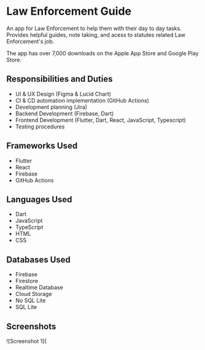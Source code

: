 # Law Enforcement Guide

An app for Law Enforcement to help them with their day to day tasks. Provides helpful guides, note taking, and acess to statutes related Law Enforcement's job.

The app has over 7,000 downloads on the Apple App Store and Google Play Store.

## Responsibilities and Duties

- UI & UX Design (Figma & Lucid Chart)
- CI & CD automation implementation (GitHub Actions)
- Development planning (Jira)
- Backend Development (Firebase, Dart)
- Frontend Development (Flutter, Dart, React, JavaScript, Typescript)
- Testing procedures

## Frameworks Used

- Flutter
- React
- Firebase
- GitHub Actions

## Languages Used

- Dart
- JavaScript
- TypeScript
- HTML
- CSS

## Databases Used

- Firebase
- Firestore
- Realtime Database
- Cloud Storage
- No SQL Lite
- SQL Lite

## Screenshots

![Screenshot 1](
